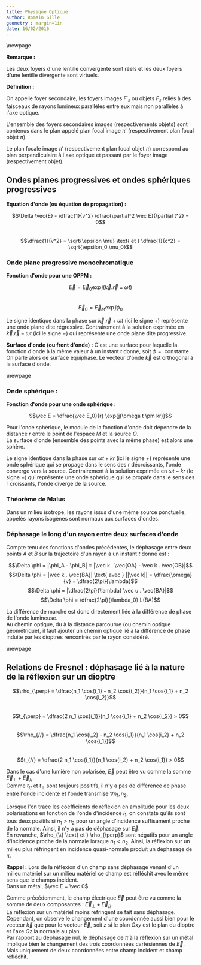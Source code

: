 ```yaml
---
title: Physique Optique
author: Romain Gille
geometry : margin=1in
date: 16/02/2016
...
```


\newpage

**Remarque :**

Les deux foyers d'une lentille convergente sont réels et les deux foyers d'une
  lentille divergente sont virtuels.


**Définition :**

On appelle foyer secondaire, les foyers images $F{'}_s$ ou objets $F_s$ reliés
  à des faisceaux de rayons lumineux parallèles entre eux mais non parallèles 
  à l'axe optique.

L'ensemble des foyers secondaires images (respectivements objets) sont 
  contenus dans le plan appelé plan focal image $\pi'$ (respectivement plan 
  focal objet $\pi$).

Le plan focale image $\pi'$ (respectivement plan focal objet $\pi$) correspond
  au plan perpendiculaire à l'axe optique et passant par le foyer image
  (respectivement objet).

## Ondes planes progressives et ondes sphériques progressives

**Equation d'onde (ou équation de propagation) :**

$$\Delta \vec{E} - \dfrac{1}{v^2} \dfrac{\partial^2 \vec E}{\partial t^2}
  = 0$$  
$$\dfrac{1}{v^2} = \sqrt{\epsilon \mu} \text{ et } \dfrac{1}{c^2} =
  \sqrt{\epsilon_0 \mu_0}$$

### Onde plane progressive monochromatique

**Fonction d'onde pour une OPPM :**

$$\vec E = \vec E_0 \exp{j(\vec k . \vec r \pm \omega t)}$$  
$$\vec E_0 = \vec E_M \exp{j\phi_0}$$

Le signe identique dans la phase sur $\vec k . \vec r + \omega t$ (ici le
  signe $+$) représente une onde plane dite régressive. Contrairement à la
  solution exprimée en $\vec k . \vec r - \omega t$ (ici le signe $-$) qui
  représente une onde plane dite progressive.

**Surface d'onde (ou front d'onde) :** C'est une surface pour laquelle la
  fonction d'onde à la même valeur à un instant $t$ donné, soit $\phi = \text{
  constante }$. On parle alors de surface équiphase. Le vecteur d'onde $\vec 
  k$ est orthogonal à la surface d'onde.

\newpage

### Onde sphérique :

**Fonction d'onde pour une onde sphérique :**

$$\vec E = \dfrac{\vec E_0}{r} \exp{j(\omega t \pm kr)}$$

Pour l'onde sphérique, le module de la fonction d'onde doit dépendre de la 
  distance $r$ entre le point de l'espace $M$ et la source $O$.  
La surface d'onde (ensemble des points avec la même phase) est alors une  
  sphère.

Le signe identique dans la phase sur $\omega t  + kr$ (ici le
  signe $+$) représente une onde sphérique qui se propage dans le sens des r 
  décroissants, l'onde converge vers la source. Contrairement à la solution 
  exprimée en $\omega t - kr$ (le signe $-$) qui représente une onde 
  sphérique qui se propafe dans le sens des r croissants, l'onde diverge de 
  la source.

### Théorème de Malus

Dans un milieu isotrope, les rayons issus d'une même source ponctuelle, 
  appelés rayons isogènes sont normaux aux surfaces d'ondes.

### Déphasage le long d'un rayon entre deux surfaces d'onde

Compte tenu des fonctions d'ondes précédentes, le déphasage entre deux points 
$A$ et $B$ sur la trajectoire d'un rayon à un instant $t$ donné est  :

  $$\Delta \phi = |\phi_A - \phi_B| = |\vec k . \vec{OA} - \vec k . 
  \vec{OB}|$$
  $$\Delta \phi = |\vec k . \vec{BA}| \text{ avec } ||\vec k|| = 
  \dfrac{\omega}{v} = \dfrac{2\pi}{\lambda}$$
  $$\Delta \phi = |\dfrac{2\pi}{\lambda} \vec u . \vec{BA}|$$
  $$\Delta \phi = \dfrac{2\pi}{\lambda_0} L(BA)$$

La différence de marche est donc directement liée à la différence de phase de 
  l'onde lumineuse.  
Au chemin optique, du à la distance parcourue (ou chemin optique 
géométrique), 
  il faut ajouter un chemin optique lié à la différence de phase induite par les 
  dioptres rencontrés par le rayon considéré.

\newpage

## Relations de Fresnel : déphasage lié à la nature de la réflexion sur un dioptre

$$\rho_{\perp} = \dfrac{n_1 \cos{i_1} - n_2 \cos{i_2}}{n_1 \cos{i_1} + n_2 
  \cos{i_2}}$$  
$$t_{\perp} = \dfrac{2 n_1 \cos{i_1}}{n_1 \cos{i_1} + n_2 
  \cos{i_2}} > 0$$  
$$\rho_{//} = \dfrac{n_1 \cos{i_2} - n_2 \cos{i_1}}{n_1 \cos{i_2} + n_2 
  \cos{i_1}}$$  
$$t_{//} = \dfrac{2 n_1 \cos{i_1}}{n_1 \cos{i_2} + n_2 
  \cos{i_1}} > 0$$  

Dans le cas d'une lumière non polarisée, $\vec E$ peut être vu comme la somme 
  $\vec E_{\perp} + \vec E_{//}$.  
  Comme $t_{//} \text{ et } t_{\perp}$ sont toujours positifs, il n'y a pas de 
  différence de phase entre l'onde incidente et l'onde transmise $\forall n_1,
  n_2$.

Lorsque l'on trace les coefficients de réflexion en amplitude pour les deux 
  polarisations en fonction de l'onde d'incidence $i_1$, on constate qu'ils sont 
  tous deux positifs si $n_1 > n_2$ pour un angle d'incidence suffisament proche
  de la normale. Ainsi, il n'y a pas de déphasage sur $\vec E$.  
En revanche, $\rho_{\\} \text{ et } \rho_{\perp}$ sont négatifs pour un angle
  d'incidence proche de la normale lorsque $n_1 < n_2$. Ainsi, la réflexion sur
  un milieu plus réfringent en incidence quasi-normale produit un déphasage de 
  $\pi$.


**Rappel :** Lors de la réflexion d'un champ sans déphasage venant d'un milieu
  matériel sur un milieu matériel ce champ est réfléchit avec le même sens que 
  le champs incident.  
  Dans un métal, $\vec E = \vec 0$

Comme précédemment, le champ électrique $\vec E$ peut être vu comme la somme de
  deux composantes : $\vec E_{\perp} + \vec E_{//}$.  
  La réflexion sur un matériel moins réfringent se fait sans déphasage.  
  Cependant, on observe le changement d'une coordonnée aussi bien pour le 
  vecteur $\vec k$ que pour le vecteur $\vec E$, soit $z$ si le plan $Oxy$ est 
  le plan du dioptre et l'axe $Oz$ la normale au plan.  
  Par rapport au déphasage nul, le déphasage de $\pi$ à la réflexion sur un 
  métal implique bien le changement des trois coordonnées cartésiennes de $\vec 
  E$. Mais uniquement de deux coordonnées entre champ incident et champ 
  réfléchit.
